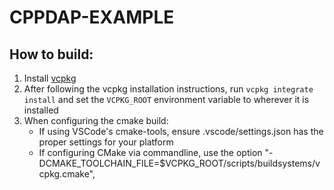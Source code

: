 # CPPDAP-EXAMPLE

## How to build:

1. Install [vcpkg](https://github.com/microsoft/vcpkg)
2. After following the vcpkg installation instructions, run `vcpkg integrate install` and set the `VCPKG_ROOT` environment variable to wherever it is installed
3. When configuring the cmake build:
    * If using VSCode's cmake-tools, ensure .vscode/settings.json has the proper settings for your platform
    * If configuring CMake via commandline, use the option "-DCMAKE_TOOLCHAIN_FILE=$VCPKG_ROOT/scripts/buildsystems/vcpkg.cmake",
